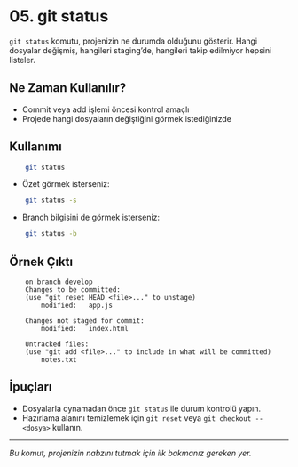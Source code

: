 # 05. git status

`git status` komutu, projenizin ne durumda olduğunu gösterir. Hangi dosyalar değişmiş, hangileri staging’de, hangileri takip edilmiyor hepsini listeler.

## Ne Zaman Kullanılır?
- Commit veya add işlemi öncesi kontrol amaçlı
- Projede hangi dosyaların değiştiğini görmek istediğinizde

## Kullanımı
```bash
    git status
```
- Özet görmek isterseniz:
```bash
    git status -s
```
- Branch bilgisini de görmek isterseniz:
```bash
    git status -b
```

## Örnek Çıktı
```
    on branch develop
    Changes to be committed:
    (use "git reset HEAD <file>..." to unstage)
        modified:   app.js

    Changes not staged for commit:
        modified:   index.html

    Untracked files:
    (use "git add <file>..." to include in what will be committed)
        notes.txt
```

## İpuçları
- Dosyalarla oynamadan önce `git status` ile durum kontrolü yapın.
- Hazırlama alanını temizlemek için `git reset` veya `git checkout -- <dosya>` kullanın.

---
_Bu komut, projenizin nabzını tutmak için ilk bakmanız gereken yer._
